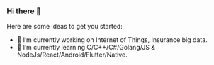 ### Hi there 👋

Here are some ideas to get you started:

- 🔭 I’m currently working on Internet of Things, Insurance big data.
- 🌱 I’m currently learning C/C++/C#/Golang/JS & NodeJs/React/Android/Flutter/Native.

<!--

Here are some ideas to get you started:

- 🔭 I’m currently working on ...
- 🌱 I’m currently learning ...
- 👯 I’m looking to collaborate on ...
- 🤔 I’m looking for help with ...
- 💬 Ask me about ...
- 📫 How to reach me: ...
- 😄 Pronouns: ...
- ⚡ Fun fact: ...
-->
